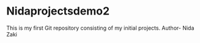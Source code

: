 # Nidaprojectsdemo2
This is my first Git repository consisting of my initial projects.
Author- Nida Zaki
